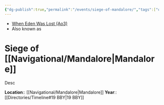 ```yaml
---
{"dg-publish":true,"permalink":"/events/siege-of-mandalore/","tags":["occupation","unfinished","event"]}
---
```


- [When Eden Was Lost (Ao3)](https://archiveofourown.org/works/19334440/chapters/45992584)
- Also known as 
# Siege of [[Navigational/Mandalore\|Mandalore]]
Desc

**Location**::  [[Navigational/Mandalore\|Mandalore]]
**Year**::  [[Directories/Timeline#19 BBY\|19 BBY]]
